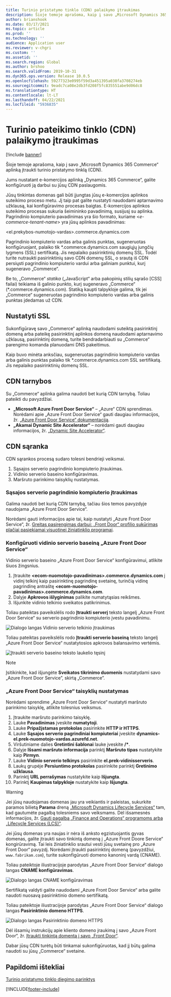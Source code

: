 ```yaml
---
title: Turinio pristatymo tinklo (CDN) palaikymo įtraukimas
description: Šioje temoje aprašoma, kaip į savo „Microsoft Dynamics 365 Commerce“ aplinką įtraukti turinio pristatymo tinklą (CDN).
author: brianshook
ms.date: 03/17/2021
ms.topic: article
ms.prod: ''
ms.technology: ''
audience: Application user
ms.reviewer: v-chgri
ms.custom: ''
ms.assetid: ''
ms.search.region: Global
ms.author: brshoo
ms.search.validFrom: 2019-10-31
ms.dyn365.ops.version: Release 10.0.5
ms.openlocfilehash: 59277323e0995f59d3a451395a038fa3708274eb
ms.sourcegitcommit: 9eadc7ca08e2db3fd208f5fc835551abe9d06dc8
ms.translationtype: HT
ms.contentlocale: lt-LT
ms.lasthandoff: 04/22/2021
ms.locfileid: "5936835"
---
```

# <a name="add-support-for-a-content-delivery-network-cdn"></a>Turinio pateikimo tinklo (CDN) palaikymo įtraukimas

[!include [banner](includes/banner.md)]

Šioje temoje aprašoma, kaip į savo „Microsoft Dynamics 365 Commerce“ aplinką įtraukti turinio pristatymo tinklą (CDN).

Jums nustatant e-komercijos aplinką „Dynamics 365 Commerce“, galite konfigūruoti ją darbui su jūsų CDN paslaugomis. 

Jūsų tinkintas domenas gali būti įjungtas jūsų e-komercijos aplinkos suteikimo proceso metu. Jį taip pat galite nustatyti naudodami aptarnavimo užklausą, kai konfigūravimo procesas baigtas. E-komercijos aplinkos suteikimo procesas sukuria šeimininko pavadinimą, susijusį su aplinka. Pagrindinio kompiuterio pavadinimas yra šio formato, kuriame \<*e-commerce-tenant-name*\> yra jūsų aplinkos pavadinimas:

&lt;el.prekybos-numotojo-vardas&gt;.commerce.dynamics.com

Pagrindinio kompiuterio vardas arba galinis punktas, sugeneruotas konfigūruojant, palaiko tik \*.commerce.dynamics.com saugiųjų jungčių lygmens (SSL) sertifikatą. Jis nepalaiko pasirinktinių domenų SSL. Todėl turite nutraukti pasirinktinių savo CDN domenų SSL, o srautą iš CDN persiųsti pagrindinio kompiuterio vardui arba galiniam punktui, kurį sugeneravo „Commerce“. 

Be to, „Commerce“ *statika* („JavaScript“ arba pakopinių stilių sąrašo \[CSS\] failai) teikiama iš galinio punkto, kurį sugeneravo „Commerce“ (\*.commerce.dynamics.com). Statiką kaupti talpykloje galima, tik jei „Commerce“ sugeneruotas pagrindinio kompiuterio vardas arba galinis punktas įdedamas už CDN.

## <a name="set-up-ssl"></a>Nustatyti SSL

Sukonfigūravę savo „Commerce“ aplinką naudodami suteiktą pasirinktinį domeną arba pateikę pasirinktinį aplinkos domeną naudodami aptarnavimo užklausą, pasirinktinį domeną, turite bendradarbiauti su „Commerce“ parengimo komanda planuodami DNS pakeitimus.

Kaip buvo minėta anksčiau, sugeneruotas pagrindinio kompiuterio vardas arba galinis punktas palaiko tik \*.commerce.dynamics.com SSL sertifikatą. Jis nepalaiko pasirinktinių domenų SSL.

## <a name="cdn-services"></a>CDN tarnybos

Su „Commerce“ aplinka galima naudoti bet kurią CDN tarnybą. Toliau pateikti du pavyzdžiai.

- **„Microsoft Azure Front Door Service“** – „Azure“ CDN sprendimas. Norėdami apie „Azure Front Door Service“ gauti daugiau informacijos, žr. [„Azure Front Door Service“ dokumentaciją](/azure/frontdoor/).
- **„Akamai Dynamic Site Accelerator“** – norėdami gauti daugiau informacijos, žr. [„Dynamic Site Accelerator“](https://www.akamai.com/us/en/products/performance/dynamic-site-accelerator.jsp).

## <a name="cdn-setup"></a>CDN sąranka

CDN sąrankos procesą sudaro tolesni bendrieji veiksmai.

1. Sąsajos serverio pagrindinio kompiuterio įtraukimas.
1. Vidinio serverio baseino konfigūravimas.
1. Maršruto parinkimo taisyklių nustatymas.

### <a name="add-a-front-end-host"></a>Sąsajos serverio pagrindinio kompiuterio įtraukimas

Galima naudoti bet kurią CDN tarnybą, tačiau šios temos pavyzdyje naudojama „Azure Front Door Service“. 

Norėdami gauti informacijos apie tai, kaip nustatyti „Azure Front Door Service“, žr. [Greitas pasirengimas darbui: „Front Door“ profilio sukūrimas plačiai pasiekiamai visuotinei žiniatinklio programai](/azure/frontdoor/quickstart-create-front-door).

### <a name="configure-a-backend-pool-in-azure-front-door-service"></a>Konfigūruoti vidinio serverio baseiną „Azure Front Door Service“

Vidinio serverio baseino „Azure Front Door Service“ konfigūravimui, atlikite šiuos žingsnius.

1. Įtraukite **&lt;ecom-nuomotojo-pavadinimas&gt;.commerce.dynamics.com** į vidinį telkinį kaip pasirinktinę pagrindinę svetainę, turinčią vidinę pagrindinę antraštę **&lt;ecom-nuomotojo-pavadinimas&gt;.commerce.dynamics.com**.
1. Dalyje **Apkrovos išlyginimas** palikite numatytąsias reikšmes.
1. Išjunkite vidinio telkinio sveikatos patikrinimus.

Toliau pateiktas paveikslėlis rodo **Įtraukti serverį** teksto langelį „Azure Front Door Service“ su serverio pagrindinio kompiuterio įvestu pavadinimu.

![Dialogo langas Vidinio serverio telkinio įtraukimas](./media/CDN_BackendPool.png)

Toliau pateiktas paveikslėlis rodo **Įtraukti serverio baseiną** teksto langelį „Azure Front Door Service“ nustatytosios apkrovos balansavimo vertėmis.

![Įtraukti serverio baseino teksto laukelio tęsinį](./media/CDN_BackendPool_2.png)

> [!NOTE]
> Įsitikinkite, kad išjungėte **Sveikatos tikrinimo duomenis** nustatydami savo „Azure Front Door Service”, skirtą „Commerce”.


### <a name="set-up-rules-in-azure-front-door-service"></a>„Azure Front Door Service“ taisyklių nustatymas

Norėdami sprendime „Azure Front Door Service“ nustatyti maršruto parinkimo taisyklę, atlikite tolesnius veiksmus.

1. Įtraukite maršruto parinkimo taisyklę.
1. Lauke **Pavadinimas** įveskite **numatytoji**.
1. Lauke **Pripažįstamas protokolas** pasirinkite **HTTP ir HTTPS**.
1. Lauke **Sąsajos serverio pagrindiniai kompiuteriai** įveskite **dynamics-el.prek-nuomotojo-vardas.azurefd.net**.
1. Viršutiniame dalies **Gretintini šablonai** lauke įveskite **/\***.
1. Dalyje **Išsami maršruto informacija** parinktį **Maršruto tipas** nustatykite kaip **Pirmyn**.
1. Lauke **Vidinio serverio telkinys** pasirinkite **el.prek-vidinisserveris**.
1. Laukų grupėje **Persiuntimo protokolas** pasirinkite parinktį **Gretinimo užklausa**. 
1. Parinktį **URL perrašymas** nustatykite kaip **Išjungta**.
1. Parinktį **Kaupimas talpykloje** nustatykite kaip **Išjungta**.


> [!WARNING]
> Jei jūsų naudojamas domenas jau yra veikiantis ir paleistas, sukurkite paramos bilietą **Parama** dreną [„Microsoft Dynamics Lifecycle Services“](https://lcs.dynamics.com/) tam, kad gautumėte pagalbą tolesniems savo veiksmams. Dėl išsamesnės informacijos, žr.  [Gauti pagalbą „Finance and Operations“ programoms arba „Lifecycle Services (LCS)“](../fin-ops-core/dev-itpro/lifecycle-services/lcs-support.md).

Jei jūsų domenas yra naujas ir nėra iš anksto egzistuojantis gyvas domenas, galite įtraukti savo tinkintą domeną į „Azure Front Doore Service“ kongirūravimą. Tai leis žiniatinklio srautui vesti jūsų svetainę pro „Azure Front Door“ pavyzdį. Norėdami įtraukti pasirinktinį domeną (pavyzdžiui, `www.fabrikam.com`), turite sukonfigūruoti domeno kanoninį vardą (CNAME).

Toliau pateiktoje iliustracijoje parodytas „Azure Front Door Service“ dialogo langas **CNAME konfigūravimas**.

![Dialogo langas CNAME konfigūravimas](./media/CNAME_Configuration.png)

Sertifikatą valdyti galite naudodami „Azure Front Door Service“ arba galite naudoti nuosavą pasirinktinio domeno sertifikatą.

Toliau pateiktoje iliustracijoje parodytas „Azure Front Door Service“ dialogo langas **Pasirinktinio domeno HTTPS**.

![Dialogo langas Pasirinktinio domeno HTTPS](./media/Custom_Domain_HTTPS.png)

Dėl išsamių instrukcijų apie kliento domeno įraukimą į savo „Azure Front Door“, žr. [Įtraukti tinkintą domentą į savo „Front Door“](/azure/frontdoor/front-door-custom-domain).

Dabar jūsų CDN turėtų būti tinkamai sukonfigūruotas, kad jį būtų galima naudoti su jūsų „Commerce“ svetaine.

## <a name="additional-resources"></a>Papildomi ištekliai

[Turinio pristatymo tinklo diegimo parinktys](cdn-options.md)


[!INCLUDE[footer-include](../includes/footer-banner.md)]